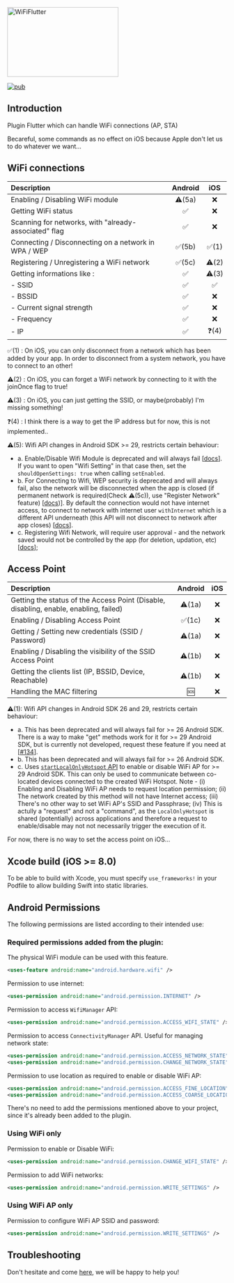 <img src="https://raw.githubusercontent.com/alternadom/WiFiFlutter/master/logo/logo%2Bname_color.png" alt="WiFiFlutter" width="255" height="160" />

[![pub](https://img.shields.io/pub/v/wifi_iot.svg?style=flat-square)](https://pub.dartlang.org/packages/wifi_iot)

## Introduction

Plugin Flutter which can handle WiFi connections (AP, STA)

Becareful, some commands as no effect on iOS because Apple don't let us to do whatever we want...

## WiFi connections
|                      Description                      |      Android       |         iOS          |
| :---------------------------------------------------- | :----------------: | :------------------: |
| Enabling / Disabling WiFi module                      | :warning:(5a) |  :x:  |
| Getting WiFi status                                   | :white_check_mark: |  :x:  |
| Scanning for networks, with "already-associated" flag | :white_check_mark: |  :x:  |
| Connecting / Disconnecting on a network in WPA / WEP  | :white_check_mark:(5b) |  :white_check_mark:(1)  |
| Registering / Unregistering a WiFi network            | :white_check_mark:(5c) |  :warning:(2)  |
| Getting informations like :                           | :white_check_mark: |  :warning:(3)  |
| - SSID                                                | :white_check_mark: |  :white_check_mark:  |
| - BSSID                                               | :white_check_mark: |  :x:  |
| - Current signal strength                             | :white_check_mark: |  :x:  |
| - Frequency                                           | :white_check_mark: |  :x:  |
| - IP                                                  | :white_check_mark: |  :question:(4)  |

:white_check_mark:(1) : On iOS, you can only disconnect from a network which has been added by your app. In order to disconnect from a system network, you have to connect to an other!

:warning:(2) : On iOS, you can forget a WiFi network by connecting to it with the joinOnce flag to true!

:warning:(3) : On iOS, you can just getting the SSID, or maybe(probably) I'm missing something! 

:question:(4) : I think there is a way to get the IP address but for now, this is not implemented..

:warning:(5): Wifi API changes in Android SDK >= 29, restricts certain behaviour:
  * a. Enable/Disable Wifi Module is deprecated and will always fail [[docs](https://developer.android.com/reference/android/net/wifi/WifiManager#setWifiEnabled(boolean))]. If you  want to open "Wifi Setting" in that case then, set the `shouldOpenSettings: true` when calling `setEnabled`.
  * b. For Connecting to Wifi, WEP security is deprecated and will always fail, also the network will be disconnected when the app is closed (if permanent network is required(Check :warning:(5c)), use "Register Network" feature) [[docs](https://developer.android.com/guide/topics/connectivity/wifi-bootstrap))]. By default the connection would not have internet access, to connect to network with internet user `withInternet` which is a different API underneath (this API will not disconnect to network after app closes) [[docs](https://developer.android.com/guide/topics/connectivity/wifi-suggest)].
  * c. Registering Wifi Network, will require user approval - and the network saved would not be controlled by the app (for deletion, updation, etc) [[docs](https://developer.android.com/guide/topics/connectivity/wifi-save-network-passpoint-config)];

## Access Point
|                                       Description                                     |      Android       |         iOS          |
| :------------------------------------------------------------------------------------ | :----------------: | :------------------: |
| Getting the status of the Access Point (Disable, disabling, enable, enabling, failed) | :warning:(1a) |  :x:  |
| Enabling / Disabling Access Point                                                     | :white_check_mark:(1c) |  :x:  |
| Getting / Setting new credentials (SSID / Password)                                   | :warning:(1a) |  :x:  |
| Enabling / Disabling the visibility of the SSID Access Point                          | :warning:(1b) |  :x:  |
| Getting the clients list (IP, BSSID, Device, Reachable)                               | :warning:(1b) |  :x:  |
| Handling the MAC filtering                                                            | :sos: |  :x:  |

:warning:(1): Wifi API changes in Android SDK 26 and 29, restricts certain behaviour:
  * a. This has been deprecated and will always fail for >= 26 Android SDK. There is a way to make "get" methods work for it for >= 29 Android SDK, but is currently not developed, request these feature if you need at [[#134](https://github.com/alternadom/WiFiFlutter/issues/134)].
  * b. This has been deprecated and will always fail for >= 26 Android SDK.
  * c. Uses [`startLocalOnlyHotspot` API](https://developer.android.com/reference/android/net/wifi/WifiManager#startLocalOnlyHotspot(android.net.wifi.WifiManager.LocalOnlyHotspotCallback,%20android.os.Handler)) to enable or disable WiFi AP for >= 29 Android SDK. This can only be used to communicate between co-located devices connected to the created WiFi Hotspot. Note - (i) Enabling and Disabling WiFi AP needs to request location permission; (ii) The network created by this method will not have Internet access; (iii) There's no other way to set WiFi AP's SSID and Passphrase; (iv) This is actully a "request" and not a "command", as the `LocalOnlyHotspot` is shared (potentially) across applications and therefore a request to enable/disable may not not necessarily trigger the execution of it. 

For now, there is no way to set the access point on iOS... 

## Xcode build (iOS >= 8.0)

To be able to build with Xcode, you must specify `use_frameworks!` in your Podfile to allow building Swift into static libraries.

## Android Permissions
The following permissions are listed according to their intended use:

### Required permissions added from the plugin:
The physical WiFi module can be used with this feature.
```xml
<uses-feature android:name="android.hardware.wifi" />
```
Permission to use internet:
```xml
<uses-permission android:name="android.permission.INTERNET" />
```
Permission to access `WifiManager` API:
```xml
<uses-permission android:name="android.permission.ACCESS_WIFI_STATE" />
```
Permission to access `ConnectivityManager` API. Useful for managing network state:
```xml
<uses-permission android:name="android.permission.ACCESS_NETWORK_STATE" />
<uses-permission android:name="android.permission.CHANGE_NETWORK_STATE" />
```
Permission to use location as required to enable or disable WiFi AP:
```xml
<uses-permission android:name="android.permission.ACCESS_FINE_LOCATION" />
<uses-permission android:name="android.permission.ACCESS_COARSE_LOCATION" />
```
There's no need to add the permissions mentioned above to your project, since it's already been added to the plugin.
### Using WiFi only
Permission to enable or Disable WiFi:
```xml
<uses-permission android:name="android.permission.CHANGE_WIFI_STATE" />
```
Permission to add WiFi networks:
```xml
<uses-permission android:name="android.permission.WRITE_SETTINGS" />
```
### Using WiFi AP only
Permission to configure WiFi AP SSID and password:
```xml
<uses-permission android:name="android.permission.WRITE_SETTINGS" />
```

## Troubleshooting

Don't hesitate and come [here](https://github.com/alternadom/WiFiFlutter/issues), we will be happy to help you!
